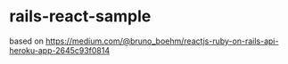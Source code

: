 # rails-react-sample
based on https://medium.com/@bruno_boehm/reactjs-ruby-on-rails-api-heroku-app-2645c93f0814
